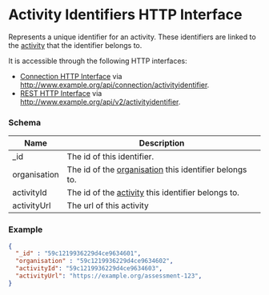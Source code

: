 ---
---

# Activity Identifiers HTTP Interface

Represents a unique identifier for an activity. These identifiers are linked to the [activity](../http-activities) that the identifier belongs to.

It is accessible through the following HTTP interfaces:

- [Connection HTTP Interface](../http-connection) via http://www.example.org/api/connection/activityidentifier.
- [REST HTTP Interface](../http-rest) via http://www.example.org/api/v2/activityidentifier.

### Schema

Name | Description
--- | ---
_id | The id of this identifier.
organisation | The id of the [organisation](../http-organisations) this identifier belongs to.
activityId | The id of the [activity](../http-activities) this identifier belongs to.
activityUrl | The url of this activity

### Example

```json
{
  "_id" : "59c1219936229d4ce9634601",
  "organisation" : "59c1219936229d4ce9634602",
  "activityId": "59c1219936229d4ce9634603",
  "activityUrl": "https://example.org/assessment-123",
}
```
